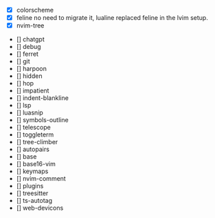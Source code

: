 * [x] colorscheme 
* [x] feline
no need to migrate it, lualine replaced feline in the lvim setup.
* [x] nvim-tree
* [] chatgpt
* [] debug
* [] ferret
* [] git
* [] harpoon
* [] hidden
* [] hop
* [] impatient
* [] indent-blankline
* [] lsp
* [] luasnip
* [] symbols-outline
* [] telescope
* [] toggleterm
* [] tree-climber
* [] autopairs
* [] base
* [] base16-vim
* [] keymaps
* [] nvim-comment
* [] plugins
* [] treesitter
* [] ts-autotag
* [] web-devicons









